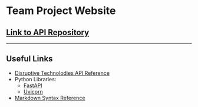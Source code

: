 # Team Project Website

## [Link to API Repository](https://github.com/nu-team-project/api)

---

## Useful Links

- [Disruptive Technolodies API Reference](https://developer.disruptive-technologies.com/api )
- Python Libraries:
    - [FastAPI](fastapi.tiangolo.com)
    - [Uvicorn](www.uvicorn.org)
- [Markdown Syntax Reference](https://www.markdownguide.org/basic-syntax/)